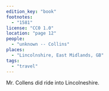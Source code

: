 ```yaml
---
edition_key: "book"
footnotes:
  - "1581"
license: "CC0 1.0"
location: "page 12"
people:
  - "unknown -- Collins"
places:
  - "Lincolnshire, East Midlands, GB"
tags:
  - "travel"
---
```

Mr. Collens did ride into Lincolneshire.
